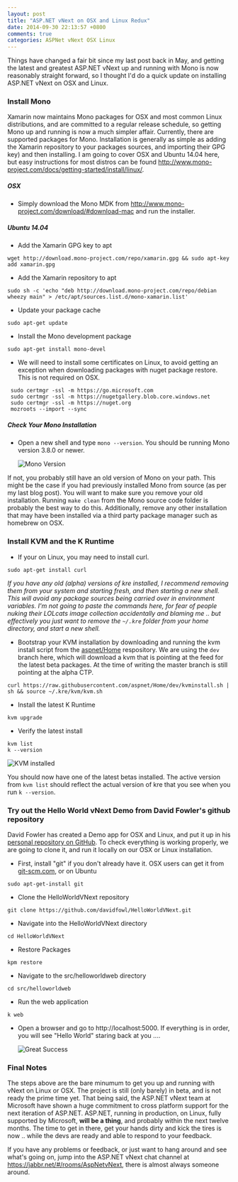 ```yaml
---
layout: post
title: "ASP.NET vNext on OSX and Linux Redux"
date: 2014-09-30 22:13:57 +0800
comments: true
categories: ASPNet vNext OSX Linux
---
```


Things have changed a fair bit since my last post back in May, and getting the latest and greatest ASP.NET vNext up and running with Mono is now reasonably straight forward,
so I thought I'd do a quick update on installing ASP.NET vNext on OSX and Linux.

### Install Mono

Xamarin now maintains Mono packages for OSX and most common Linux distributions, and are committed to a regular release schedule, so getting Mono up and running is now a much simpler affair. Currently, there are supported packages for Mono. Installation is generally as simple as adding the Xamarin repository to your packages sources, and importing their GPG key) and then installing. I am going to cover OSX and Ubuntu 14.04 here, but easy instructions for most distros can be found http://www.mono-project.com/docs/getting-started/install/linux/.

##### OSX

* Simply download the Mono MDK from http://www.mono-project.com/download/#download-mac and run the installer.


##### Ubuntu 14.04

* Add the Xamarin GPG key to apt
```
wget http://download.mono-project.com/repo/xamarin.gpg && sudo apt-key add xamarin.gpg
```
* Add the Xamarin repository to apt
```
sudo sh -c 'echo "deb http://download.mono-project.com/repo/debian wheezy main" > /etc/apt/sources.list.d/mono-xamarin.list'
```
* Update your package cache
```
sudo apt-get update
```
* Install the Mono development package
```
sudo apt-get install mono-devel
```

* We will need to install some certificates on Linux, to avoid getting an exception when downloading packages with nuget package restore. This is not required on OSX.
```
 sudo certmgr -ssl -m https://go.microsoft.com
 sudo certmgr -ssl -m https://nugetgallery.blob.core.windows.net
 sudo certmgr -ssl -m https://nuget.org
 mozroots --import --sync
```


##### Check Your Mono Installation

* Open a new shell and type `mono --version`. You should be running Mono version 3.8.0 or newer.

    ![Mono Version](https://s3-ap-southeast-1.amazonaws.com/uploads-ap.hipchat.com/24631/1103057/CwcEnLnN2p3lZnh/upload.png)


If not, you probably still have an old version of Mono on your path. This might be the case if you had previously installed Mono from source (as per my last blog post). You will want to make sure you remove your old installation. Running `make clean` from the Mono source code folder is probably the best way to do this. Additionally, remove any other installation that may have been installed via a third party package manager such as homebrew on OSX.

### Install KVM and the K Runtime

* If your on Linux, you may need to install curl.
```
sudo apt-get install curl
```
_If you have any old (alpha) versions of kre installed, I recommend removing them from your system and starting fresh, and then starting a new shell. This will avoid any package sources being carried over in environment variables. I'm not going to paste the commands here, for fear of people nuking their LOLcats image collection accidentally and blaming me .. but effectively you just want to remove the `~/.kre` folder from your home directory, and start a new shell._

* Bootstrap your KVM installation by downloading and running the kvm install script from the [aspnet/Home](https://github.com/aspnet/Home) respository. We are using the `dev` branch here, which will download a kvm that is pointing at the feed for the latest beta packages. At the time of writing the master branch is still pointing at the alpha CTP.
```
curl https://raw.githubusercontent.com/aspnet/Home/dev/kvminstall.sh | sh && source ~/.kre/kvm/kvm.sh
```
* Install the latest K Runtime
```
kvm upgrade
```
* Verify the latest install
```
kvm list
k --version
```
![KVM installed](https://s3-ap-southeast-1.amazonaws.com/uploads-ap.hipchat.com/24631/1103057/Me72unTWXm3RF85/upload.png)

You should now have one of the latest betas installed. The active version from `kvm list` should reflect the actual version of kre that you see when you run `k --version`.

 
### Try out the Hello World vNext Demo from David Fowler's github repository

David Fowler has created a Demo app for OSX and Linux, and put it up in his [personal repository on GitHub](https://github.com/davidfowl/HelloWorldVNext). To check everything is working properly, we are going to clone it, and run it locally on our OSX or Linux installation.

* First, install "git" if you don't already have it. OSX users can get it from [git-scm.com](http://git-scm.com/download/mac), or on Ubuntu
```
sudo apt-get-install git
```
* Clone the HelloWorldVNext repository
```
git clone https://github.com/davidfowl/HelloWorldVNext.git
```
* Navigate into the HelloWorldVNext directory
```
cd HelloWorldVNext
```
* Restore Packages
```
kpm restore
```
* Navigate to the src/helloworldweb directory
```
cd src/helloworldweb
```
* Run the web application
```
k web
```
* Open a browser and go to http://localhost:5000. If everything is in order, you will see "Hello World" staring back at you ....

  ![Great Success](https://jabbrlive.blob.core.windows.net/jabbr-uploads/clipboard_cf58.png)

### Final Notes

The steps above are the bare minumum to get you up and running with vNext on Linux or OSX. The project is still (only barely) in beta, and is not ready the prime time yet. That being said, the ASP.NET vNext team at Microsoft have shown a huge commitment to cross platform support for the next iteration of ASP.NET. ASP.NET, running in production, on Linux, fully supported by Microsoft, __will be a thing__, and probably within the next twelve months. The time to get in there, get your hands dirty and kick the tires is now .. while the devs are ready and able to respond to your feedback.

If you have any problems or feedback, or just want to hang around and see what's going on, jump into the ASP.NET vNext chat channel at https://jabbr.net/#/rooms/AspNetvNext, there is almost always someone around.






 




















